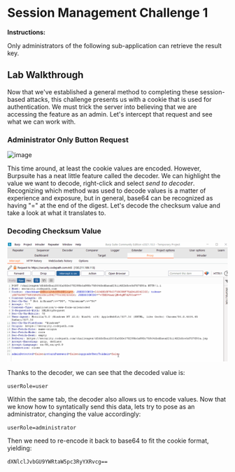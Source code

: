 # Session Management Challenge 1

**Instructions:**

Only administrators of the following sub-application can retrieve the result key.

## Lab Walkthrough

Now that we've established a general method to completing these session-based attacks, this challenge presents us with a cookie that is used for authentication. We must trick the server into believing that we are accessing the feature as an admin. Let's intercept that request and see what we can work with.

### Administrator Only Button Request
![image](https://user-images.githubusercontent.com/66766340/146511904-ac5818a7-c51c-476e-b24d-259046783f9c.png)

This time around, at least the cookie values are encoded. However, Burpsuite has a neat little feature called the decoder. We can highlight the value we want to decode, right-click and select *send to decoder*. Recognizing which method was used to decode values is a matter of experience and exposure, but in general, base64 can be recognized as having "=" at the end of the digest. Let's decode the checksum value and take a look at what it translates to.

### Decoding Checksum Value
<img src="https://github.com/colton-gabertan/SecurityShepherdLabs/blob/Session-Management-Challenge-1/SessionManagementChallenge1.gif">

Thanks to the decoder, we can see that the decoded value is:
```
userRole=user
```
Within the same tab, the decoder also allows us to encode values. Now that we know how to syntatically send this data, lets try to pose as an administrator, changing the value accordingly:
```
userRole=administrator
```
Then we need to re-encode it back to base64 to fit the cookie format, yielding:
```
dXNlclJvbGU9YWRtaW5pc3RyYXRvcg==
```
